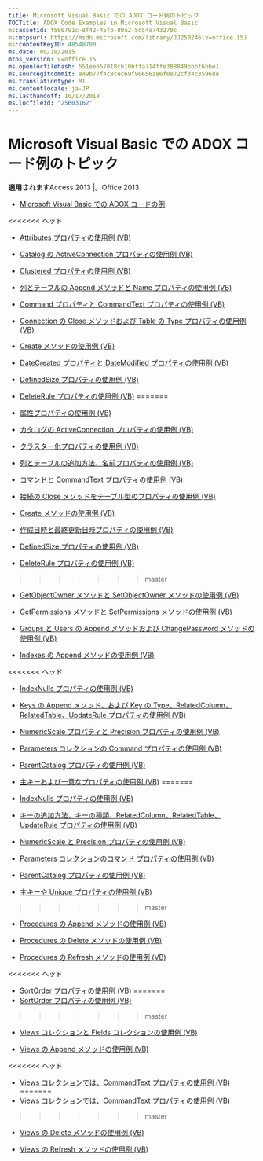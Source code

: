 ```yaml
---
title: Microsoft Visual Basic での ADOX コード例のトピック
TOCTitle: ADOX Code Examples in Microsoft Visual Basic
ms:assetid: f500791c-8f42-45fb-89a2-5d54e743270c
ms:mtpsurl: https://msdn.microsoft.com/library/JJ250246(v=office.15)
ms:contentKeyID: 48548700
ms.date: 09/18/2015
mtps_version: v=office.15
ms.openlocfilehash: 551ee657018cb10bffa714ffe388849bbbf6bbe1
ms.sourcegitcommit: a49b77f4c8cec69f90656a86f0872cf34c35968e
ms.translationtype: MT
ms.contentlocale: ja-JP
ms.lasthandoff: 10/17/2018
ms.locfileid: "25603162"
---
```

# <a name="adox-code-examples-in-microsoft-visual-basic-topics"></a>Microsoft Visual Basic での ADOX コード例のトピック


**適用されます**Access 2013 |。Office 2013


  - [Microsoft Visual Basic での ADOX コードの例](adox-code-examples-in-microsoft-visual-basic.md)

<<<<<<< ヘッド
  - [Attributes プロパティの使用例 (VB)](attributes-property-example-vb.md)

  - [Catalog の ActiveConnection プロパティの使用例 (VB)](catalog-activeconnection-property-example-vb.md)

  - [Clustered プロパティの使用例 (VB)](clustered-property-example-vb.md)

  - [列とテーブルの Append メソッドと Name プロパティの使用例 (VB)](columns-and-tables-append-methods-name-property-example-vb.md)

  - [Command プロパティと CommandText プロパティの使用例 (VB)](command-and-commandtext-properties-example-vb.md)

  - [Connection の Close メソッドおよび Table の Type プロパティの使用例 (VB)](connection-close-method-table-type-property-example-vb.md)

  - [Create メソッドの使用例 (VB)](create-method-example-vb.md)

  - [DateCreated プロパティと DateModified プロパティの使用例 (VB)](datecreated-and-datemodified-properties-example-vb.md)

  - [DefinedSize プロパティの使用例 (VB)](definedsize-property-example-vb.md)

  - [DeleteRule プロパティの使用例 (VB)](deleterule-property-example-vb.md)
=======
  - [属性プロパティの使用例 (VB)](attributes-property-example-vb.md)

  - [カタログの ActiveConnection プロパティの使用例 (VB)](catalog-activeconnection-property-example-vb.md)

  - [クラスター化プロパティの使用例 (VB)](clustered-property-example-vb.md)

  - [列とテーブルの追加方法、名前プロパティの使用例 (VB)](columns-and-tables-append-methods-name-property-example-vb.md)

  - [コマンドと CommandText プロパティの使用例 (VB)](command-and-commandtext-properties-example-vb.md)

  - [接続の Close メソッドをテーブル型のプロパティの使用例 (VB)](connection-close-method-table-type-property-example-vb.md)

  - [Create メソッドの使用例 (VB)](create-method-example-vb.md)

  - [作成日時と最終更新日時プロパティの使用例 (VB)](datecreated-and-datemodified-properties-example-vb.md)

  - [DefinedSize プロパティの使用例 (VB)](definedsize-property-example-vb.md)

  - [DeleteRule プロパティの使用例 (VB)](deleterule-property-example-vb.md)
>>>>>>> master

  - [GetObjectOwner メソッドと SetObjectOwner メソッドの使用例 (VB)](getobjectowner-and-setobjectowner-methods-example-vb.md)

  - [GetPermissions メソッドと SetPermissions メソッドの使用例 (VB)](getpermissions-and-setpermissions-methods-example-vb.md)

  - [Groups と Users の Append メソッドおよび ChangePassword メソッドの使用例 (VB)](groups-and-users-append-changepassword-methods-example-vb.md)

  - [Indexes の Append メソッドの使用例 (VB)](indexes-append-method-example-vb.md)

<<<<<<< ヘッド
  - [IndexNulls プロパティの使用例 (VB)](indexnulls-property-example-vb.md)

  - [Keys の Append メソッド、および Key の Type、RelatedColumn、RelatedTable、UpdateRule プロパティの使用例 (VB)](keys-append-method-key-type-relatedcolumn-relatedtable-and-updaterule-properties-example-vb.md)

  - [NumericScale プロパティと Precision プロパティの使用例 (VB)](numericscale-and-precision-properties-example-vb.md)

  - [Parameters コレクションの Command プロパティの使用例 (VB)](parameters-collection-command-property-example-vb.md)

  - [ParentCatalog プロパティの使用例 (VB)](parentcatalog-property-example-vb.md)

  - [主キーおよび一意なプロパティの使用例 (VB)](primarykey-and-unique-properties-example-vb.md)
=======
  - [IndexNulls プロパティの使用例 (VB)](indexnulls-property-example-vb.md)

  - [キーの追加方法、キーの種類、RelatedColumn、RelatedTable、UpdateRule プロパティの使用例 (VB)](keys-append-method-key-type-relatedcolumn-relatedtable-and-updaterule-properties-example-vb.md)

  - [NumericScale と Precision プロパティの使用例 (VB)](numericscale-and-precision-properties-example-vb.md)

  - [Parameters コレクションのコマンド プロパティの使用例 (VB)](parameters-collection-command-property-example-vb.md)

  - [ParentCatalog プロパティの使用例 (VB)](parentcatalog-property-example-vb.md)

  - [主キーや Unique プロパティの使用例 (VB)](primarykey-and-unique-properties-example-vb.md)
>>>>>>> master

  - [Procedures の Append メソッドの使用例 (VB)](procedures-append-method-example-vb.md)

  - [Procedures の Delete メソッドの使用例 (VB)](procedures-delete-method-example-vb.md)

  - [Procedures の Refresh メソッドの使用例 (VB)](procedures-refresh-method-example-vb.md)

<<<<<<< ヘッド
  - [SortOrder プロパティの使用例 (VB)](sortorder-property-example-vb.md)
=======
  - [SortOrder プロパティの使用例 (VB)](sortorder-property-example-vb.md)
>>>>>>> master

  - [Views コレクションと Fields コレクションの使用例 (VB)](views-and-fields-collections-example-vb.md)

  - [Views の Append メソッドの使用例 (VB)](views-append-method-example-vb.md)

<<<<<<< ヘッド
  - [Views コレクションでは、CommandText プロパティの使用例 (VB)](views-collection-commandtext-property-example-vb.md)
=======
  - [Views コレクションでは、CommandText プロパティの使用例 (VB)](views-collection-commandtext-property-example-vb.md)
>>>>>>> master

  - [Views の Delete メソッドの使用例 (VB)](views-delete-method-example-vb.md)

  - [Views の Refresh メソッドの使用例 (VB)](views-refresh-method-example-vb.md)

